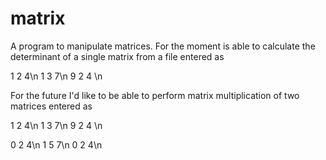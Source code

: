 # matrix
A program to manipulate matrices. For the moment is able to calculate the determinant of a single matrix from a file entered as

1 2 4\n
1 3 7\n
9 2 4 \n

For the future I'd like to be able to perform matrix multiplication of two matrices entered as

1 2 4\n
1 3 7\n
9 2 4 \n

0 2 4\n
1 5 7\n
0 2 4\n
